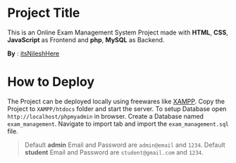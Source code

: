 # Project Title

This is an Online Exam Management System Project made with **HTML**, **CSS**, **JavaScript** as Frontend and **php**, **MySQL** as Backend.

**By** : [itsNileshHere](https://www.github.com/itsNileshHere)


# How to Deploy

The Project can be deployed locally using freewares like [XAMPP](https://www.apachefriends.org/). Copy the Project to `XAMPP/htdocs` folder and start the server. To setup Database open `http://localhost/phpmyadmin` in browser. Create a Database named `exam_management`. Navigate to import tab and import the `exam_management.sql` file. 

> Default **admin** Email and Password are `admin@email` and `1234`. 
> Default **student** Email and Password are `student@gmail.com` and `1234`. 